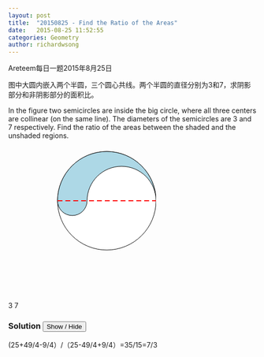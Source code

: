 ```yaml
---
layout: post
title:  "20150825 - Find the Ratio of the Areas"
date:   2015-08-25 11:52:55
categories: Geometry
author: richardwsong
---
```

Areteem每日一题2015年8月25日

<problem>
<p>	
图中大圆内嵌入两个半圆，三个圆心共线。两个半圆的直径分别为3和7，求阴影部分和非阴影部分的面积比。
</p>
<p>
In the figure two semicircles are inside the big circle, where all three centers are collinear (on the same line). The diameters of the semicircles are 3 and 7 respectively. Find the ratio of the areas between the shaded and the unshaded regions.
</p>
<svg width="300" height="300">
  
  <circle cx="200" cy="110" r="100" fill="white" stroke-width="1" stroke="black"/>
    
  <path d="M 100 110 A 30 30, 1, 0, 0, 160 110" fill="lightblue" stroke="black" stroke-width="1"/>  
  <path d="M 100 110 A 100 100, 0, 0, 1, 300 110" fill="lightblue" stroke="black" stroke-width="1"/>
  <path d="M 160 110 A 70 70, 0, 0, 1, 300 110" fill="white" stroke="black" stroke-width="1"/>
  
 <line x1="100" y1="110" x2="300" y2="110" stroke="red" stroke-width="2" stroke-dasharray="10, 6" />
  
  <text x="128" y="100" font-size="16">3</text>
  <text x="230" y="100" font-size="16">7</text>
   
</svg>
</problem>

### Solution <button>Show / Hide</button>


<solution>

(25+49/4-9/4）/（25-49/4+9/4）=35/15=7/3

</solution>